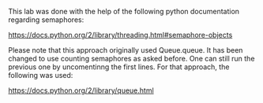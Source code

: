This lab was done with the help of the following python documentation regarding semaphores:

https://docs.python.org/2/library/threading.html#semaphore-objects


Please note that this approach originally used Queue.queue. It has been changed to use counting semaphores as asked before. One can still run the previous one by uncomentinng the first lines. For that approach, the following was used:

https://docs.python.org/2/library/queue.html